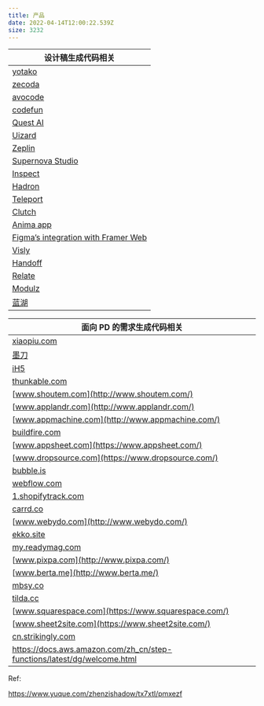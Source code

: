 ```yaml
---
title: 产品
date: 2022-04-14T12:00:22.539Z
size: 3232
---
```

| 设计稿生成代码相关 |
| ------------------------------------------------------------ |
| [yotako](https://www.yotako.io/features)                     |
| [zecoda](https://zecoda.com/about)                           |
| [avocode](https://avocode.com/)                              |
| [codefun](https://code.fun/)                                 |
| [Quest AI](https://www.quest.ai/figma/)                  |
| [Uizard](https://uizard.io/)                                 |
| [Zeplin](https://zeplin.io/)                                 |
| [Supernova Studio](https://www.supernova.io/)                |
| [Inspect](https://www.invisionapp.com/feature/inspect/)      |
| [Hadron](https://hadron.app/)                                |
| [Teleport](https://teleporthq.io/)                           |
| [Clutch](https://clutch.io/)                                 |
| [Anima app](https://www.animaapp.com/)                       |
| [Figma’s integration with Framer Web](https://www.framer.com/support/using-framer/import-from-figma/) |
| [Visly](https://visly.app/)                                  |
| [Handoff](https://www.handoff.design/)                       |
| [Relate](https://relate.app/)                                |
| [Modulz](https://modulz.app/)                                |
| [蓝湖](https://lanhuapp.com/)                                |

| 面向 PD 的需求生成代码相关                                   |
| ------------------------------------------------------------ |
| [xiaopiu.com](https://yuque.antfin.com/smartgroupfe/ideacook/task) |
| [墨刀](https://modao.cc/)                                    |
| [ iH5](https://yuque.antfin.com/smartgroupfe/ideacook/task)  |
| [thunkable.com](http://thunkable.com/)                       |
| [www.shoutem.com](http://www.shoutem.com/)                   |
| [www.applandr.com](http://www.applandr.com/)                 |
| [www.appmachine.com](http://www.appmachine.com/)             |
| [buildfire.com](https://buildfire.com/)                      |
| [www.appsheet.com](https://www.appsheet.com/)                |
| [www.dropsource.com](https://www.dropsource.com/)            |
| [bubble.is](https://bubble.is/)                              |
| [webflow.com](https://webflow.com/)                          |
| [1.shopifytrack.com](http://1.shopifytrack.com/)             |
| [carrd.co](https://carrd.co/)                                |
| [www.webydo.com](http://www.webydo.com/)                     |
| [ekko.site](https://ekko.site/)                              |
| [my.readymag.com](https://my.readymag.com/)                  |
| [www.pixpa.com](http://www.pixpa.com/)                       |
| [www.berta.me](http://www.berta.me/)                         |
| [mbsy.co](http://mbsy.co/)                                   |
| [tilda.cc](https://tilda.cc/)                                |
| [www.squarespace.com](https://www.squarespace.com/)          |
| [www.sheet2site.com](https://www.sheet2site.com/)            |
| [cn.strikingly.com](https://cn.strikingly.com/s/select_template?is_new_user=1) |
| https://docs.aws.amazon.com/zh_cn/step-functions/latest/dg/welcome.html |

Ref:

https://www.yuque.com/zhenzishadow/tx7xtl/pmxezf
